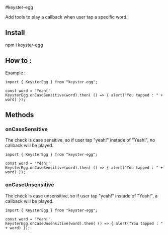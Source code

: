 #keyster-egg

Add tools to play a callback when user tap a specific word.


## Install
npm i keyster-egg

## How to : 
Example : 
```
import { KeysterEgg } from "keyster-egg";

const word = 'Yeah!'
KeysterEgg.onCaseSensitive(word).then( () => { alert("You tapped : " + word) });
```

## Methods
### onCaseSensitive
The check is case sensitive, so if user tap "yeah!" instade of "Yeah!", no callback will be played.

```
import { KeysterEgg } from "keyster-egg";

const word = 'Yeah!'
KeysterEgg.onCaseSensitive(word).then( () => { alert("You tapped : " + word) });
```

### onCaseUnsensitive
The check is case unsensitive, so if user tap "yeah!" instade of "Yeah!", a callback will be played.
```
import { KeysterEgg } from "keyster-egg";

const word = 'Yeah!'
KeysterEgg.onCaseUnsensitive(word).then( () => { alert("You tapped : " + word) });
```